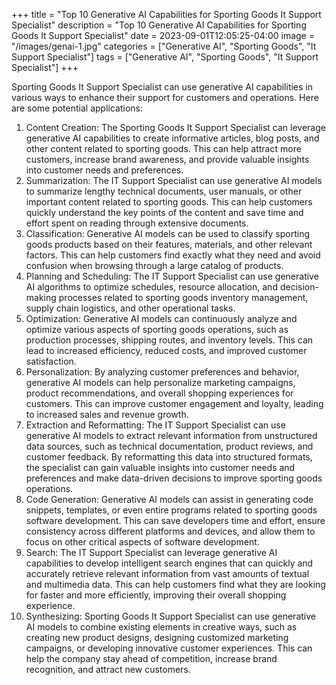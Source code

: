+++
title = "Top 10 Generative AI Capabilities for Sporting Goods It Support Specialist"
description = "Top 10 Generative AI Capabilities for Sporting Goods It Support Specialist"
date = 2023-09-01T12:05:25-04:00
image = "/images/genai-1.jpg"
categories = ["Generative AI", "Sporting Goods", "It Support Specialist"]
tags = ["Generative AI", "Sporting Goods", "It Support Specialist"]
+++

Sporting Goods It Support Specialist can use generative AI capabilities in various ways to enhance their support for customers and operations. Here are some potential applications:

1. Content Creation: The Sporting Goods It Support Specialist can leverage generative AI capabilities to create informative articles, blog posts, and other content related to sporting goods. This can help attract more customers, increase brand awareness, and provide valuable insights into customer needs and preferences.
2. Summarization: The IT Support Specialist can use generative AI models to summarize lengthy technical documents, user manuals, or other important content related to sporting goods. This can help customers quickly understand the key points of the content and save time and effort spent on reading through extensive documents.
3. Classification: Generative AI models can be used to classify sporting goods products based on their features, materials, and other relevant factors. This can help customers find exactly what they need and avoid confusion when browsing through a large catalog of products.
4. Planning and Scheduling: The IT Support Specialist can use generative AI algorithms to optimize schedules, resource allocation, and decision-making processes related to sporting goods inventory management, supply chain logistics, and other operational tasks.
5. Optimization: Generative AI models can continuously analyze and optimize various aspects of sporting goods operations, such as production processes, shipping routes, and inventory levels. This can lead to increased efficiency, reduced costs, and improved customer satisfaction.
6. Personalization: By analyzing customer preferences and behavior, generative AI models can help personalize marketing campaigns, product recommendations, and overall shopping experiences for customers. This can improve customer engagement and loyalty, leading to increased sales and revenue growth.
7. Extraction and Reformatting: The IT Support Specialist can use generative AI models to extract relevant information from unstructured data sources, such as technical documentation, product reviews, and customer feedback. By reformatting this data into structured formats, the specialist can gain valuable insights into customer needs and preferences and make data-driven decisions to improve sporting goods operations.
8. Code Generation: Generative AI models can assist in generating code snippets, templates, or even entire programs related to sporting goods software development. This can save developers time and effort, ensure consistency across different platforms and devices, and allow them to focus on other critical aspects of software development.
9. Search: The IT Support Specialist can leverage generative AI capabilities to develop intelligent search engines that can quickly and accurately retrieve relevant information from vast amounts of textual and multimedia data. This can help customers find what they are looking for faster and more efficiently, improving their overall shopping experience.
10. Synthesizing: Sporting Goods It Support Specialist can use generative AI models to combine existing elements in creative ways, such as creating new product designs, designing customized marketing campaigns, or developing innovative customer experiences. This can help the company stay ahead of competition, increase brand recognition, and attract new customers.